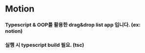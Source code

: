# Motion

### Typescript & OOP를 활용한 drag&drop list app 입니다. (ex: notion)

### 실행 시 typescript build 필요. (tsc)